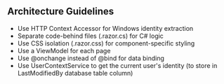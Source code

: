 ## Architecture Guidelines
- Use HTTP Context Accessor for Windows identity extraction
- Separate code-behind files (.razor.cs) for C# logic
- Use CSS isolation (.razor.css) for component-specific styling
- Use a ViewModel for each page
- Use @onchange instead of @bind for data binding
- Use UserContextService to get the current user's identity (to store in LastModifiedBy database table column)
